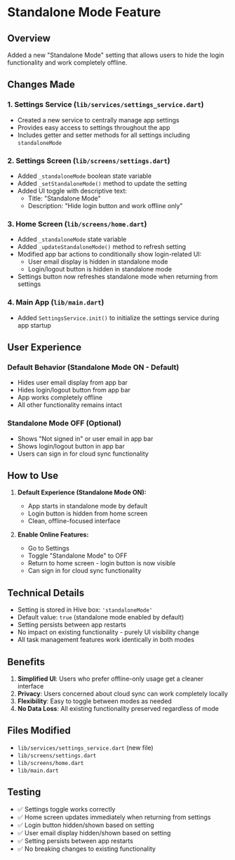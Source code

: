 # Standalone Mode Feature

## Overview
Added a new "Standalone Mode" setting that allows users to hide the login functionality and work completely offline.

## Changes Made

### 1. Settings Service (`lib/services/settings_service.dart`)
- Created a new service to centrally manage app settings
- Provides easy access to settings throughout the app
- Includes getter and setter methods for all settings including `standaloneMode`

### 2. Settings Screen (`lib/screens/settings.dart`)
- Added `_standaloneMode` boolean state variable
- Added `_setStandaloneMode()` method to update the setting
- Added UI toggle with descriptive text:
  - Title: "Standalone Mode"
  - Description: "Hide login button and work offline only"

### 3. Home Screen (`lib/screens/home.dart`)
- Added `_standaloneMode` state variable
- Added `_updateStandaloneMode()` method to refresh setting
- Modified app bar actions to conditionally show login-related UI:
  - User email display is hidden in standalone mode
  - Login/logout button is hidden in standalone mode
- Settings button now refreshes standalone mode when returning from settings

### 4. Main App (`lib/main.dart`)
- Added `SettingsService.init()` to initialize the settings service during app startup

## User Experience

### Default Behavior (Standalone Mode ON - Default)
- Hides user email display from app bar
- Hides login/logout button from app bar
- App works completely offline
- All other functionality remains intact

### Standalone Mode OFF (Optional)
- Shows "Not signed in" or user email in app bar
- Shows login/logout button in app bar
- Users can sign in for cloud sync functionality

## How to Use

1. **Default Experience (Standalone Mode ON):**
   - App starts in standalone mode by default
   - Login button is hidden from home screen
   - Clean, offline-focused interface

2. **Enable Online Features:**
   - Go to Settings  
   - Toggle "Standalone Mode" to OFF
   - Return to home screen - login button is now visible
   - Can sign in for cloud sync functionality

## Technical Details

- Setting is stored in Hive box: `'standaloneMode'`
- Default value: `true` (standalone mode enabled by default)
- Setting persists between app restarts
- No impact on existing functionality - purely UI visibility change
- All task management features work identically in both modes

## Benefits

1. **Simplified UI**: Users who prefer offline-only usage get a cleaner interface
2. **Privacy**: Users concerned about cloud sync can work completely locally
3. **Flexibility**: Easy to toggle between modes as needed
4. **No Data Loss**: All existing functionality preserved regardless of mode

## Files Modified

- `lib/services/settings_service.dart` (new file)
- `lib/screens/settings.dart`
- `lib/screens/home.dart`
- `lib/main.dart`

## Testing

- ✅ Settings toggle works correctly
- ✅ Home screen updates immediately when returning from settings
- ✅ Login button hidden/shown based on setting
- ✅ User email display hidden/shown based on setting
- ✅ Setting persists between app restarts
- ✅ No breaking changes to existing functionality